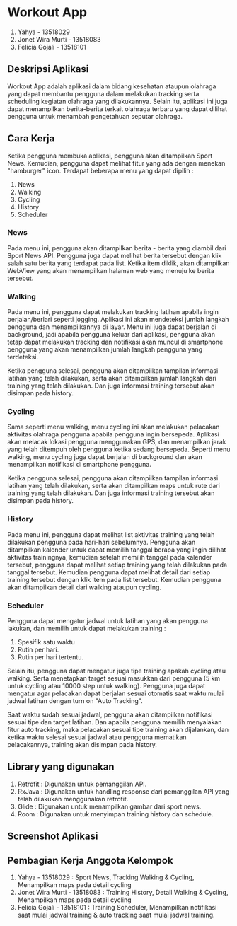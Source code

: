# Workout App
1. Yahya - 13518029
2. Jonet Wira Murti - 13518083
3. Felicia Gojali - 13518101

## Deskripsi Aplikasi
Workout App adalah aplikasi dalam bidang kesehatan ataupun olahraga yang dapat membantu pengguna dalam melakukan tracking serta scheduling kegiatan olahraga yang dilakukannya. Selain itu, aplikasi ini juga dapat menampilkan berita-berita terkait olahraga terbaru yang dapat dilihat pengguna untuk menambah pengetahuan seputar olahraga.

## Cara Kerja
Ketika pengguna membuka aplikasi, pengguna akan ditampilkan Sport News. Kemudian, pengguna dapat melihat fitur yang ada dengan menekan "hamburger" icon.
Terdapat beberapa menu yang dapat dipilih :
1. News
2. Walking
3. Cycling
4. History
5. Scheduler

### News
Pada menu ini, pengguna akan ditampilkan berita - berita yang diambil dari Sport News API. Pengguna juga dapat melihat berita tersebut dengan klik salah satu berita yang terdapat pada list. Ketika item diklik, akan ditampilkan WebView yang akan menampilkan halaman web yang menuju ke berita tersebut.

### Walking
Pada menu ini, pengguna dapat melakukan tracking latihan apabila ingin berjalan/berlari seperti jogging. Aplikasi ini akan mendeteksi jumlah langkah pengguna dan menampilkannya di layar. Menu ini juga dapat berjalan di background, jadi apabila pengguna keluar dari aplikasi, pengguna akan tetap dapat melakukan tracking dan notifikasi akan muncul di smartphone pengguna yang akan menampilkan jumlah langkah pengguna yang terdeteksi.

Ketika pengguna selesai, pengguna akan ditampilkan tampilan informasi latihan yang telah dilakukan, serta akan ditampilkan jumlah langkah dari training yang telah dilakukan. Dan juga informasi training tersebut akan disimpan pada history.

### Cycling
Sama seperti menu walking, menu cycling ini akan melakukan pelacakan aktivitas olahraga pengguna apabila pengguna ingin bersepeda. Aplikasi akan melacak lokasi pengguna menggunakan GPS, dan menampilkan jarak yang telah ditempuh oleh pengguna ketika sedang bersepeda. Seperti menu walking, menu cycling juga dapat berjalan di background dan akan menampilkan notifikasi di smartphone pengguna. 

Ketika pengguna selesai, pengguna akan ditampilkan tampilan informasi latihan yang telah dilakukan, serta akan ditampilkan maps untuk rute dari training yang telah dilakukan. Dan juga informasi training tersebut akan disimpan pada history.

### History
Pada menu ini, pengguna dapat melihat list aktivitas training yang telah dilakukan pengguna pada hari-hari sebelumnya. Pengguna akan ditampilkan kalender untuk dapat memilih tanggal berapa yang ingin dilihat aktivitas trainingnya, kemudian setelah memilih tanggal pada kalender tersebut, pengguna dapat melihat setiap training yang telah dilakukan pada tanggal tersebut. Kemudian pengguna dapat melihat detail dari setiap training tersebut dengan klik item pada list tersebut. Kemudian pengguna akan ditampilkan detail dari walking ataupun cycling.

### Scheduler
Pengguna dapat mengatur jadwal untuk latihan yang akan pengguna lakukan, dan memilih untuk dapat melakukan training :
1. Spesifik satu waktu
2. Rutin per hari.
3. Rutin per hari tertentu.

Selain itu, pengguna dapat mengatur juga tipe training apakah cycling atau walking. Serta menetapkan target sesuai masukkan dari pengguna (5 km untuk cycling atau 10000 step untuk walking). Pengguna juga dapat mengatur agar pelacakan dapat berjalan sesuai otomatis saat waktu mulai jadwal latihan dengan turn on "Auto Tracking".

Saat waktu sudah sesuai jadwal, pengguna akan ditampilkan notifikasi sesuai tipe dan target latihan. Dan apabila pengguna memilih menyalakan fitur auto tracking, maka pelacakan sesuai tipe training akan dijalankan, dan ketika waktu selesai sesuai jadwal atau pengguna mematikan pelacakannya, training akan disimpan pada history.

## Library yang digunakan
1. Retrofit : Digunakan untuk pemanggilan API.
2. RxJava : Digunakan untuk handling response dari pemanggilan API yang telah dilakukan menggunakan retrofit.
3. Glide : Digunakan untuk menampilkan gambar dari sport news.
4. Room : Digunakan untuk menyimpan training history dan schedule.

## Screenshot Aplikasi

## Pembagian Kerja Anggota Kelompok
1. Yahya - 13518029 : Sport News, Tracking Walking & Cycling, Menampilkan maps pada detail cycling
2. Jonet Wira Murti - 13518083 : Training History, Detail Walking & Cycling, Menampilkan maps pada detail cycling
3. Felicia Gojali - 13518101 : Training Scheduler, Menampilkan notifikasi saat mulai jadwal training & auto tracking saat mulai jadwal training.
